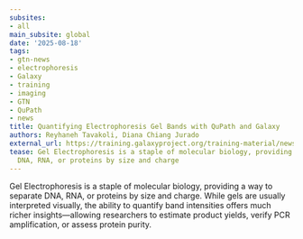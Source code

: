 ```yaml
---
subsites:
- all
main_subsite: global
date: '2025-08-18'
tags:
- gtn-news
- electrophoresis
- Galaxy
- training
- imaging
- GTN
- QuPath
- news
title: Quantifying Electrophoresis Gel Bands with QuPath and Galaxy
authors: Reyhaneh Tavakoli, Diana Chiang Jurado
external_url: https://training.galaxyproject.org/training-material/news/2025/08/18/bands_image_analysis.html
tease: Gel Electrophoresis is a staple of molecular biology, providing a way to separate
  DNA, RNA, or proteins by size and charge
---
```

Gel Electrophoresis is a staple of molecular biology, providing a way to separate DNA, RNA, or proteins by size and charge. While gels are usually interpreted visually, the ability to quantify band intensities offers much richer insights—allowing researchers to estimate product yields, verify PCR amplification, or assess protein purity.